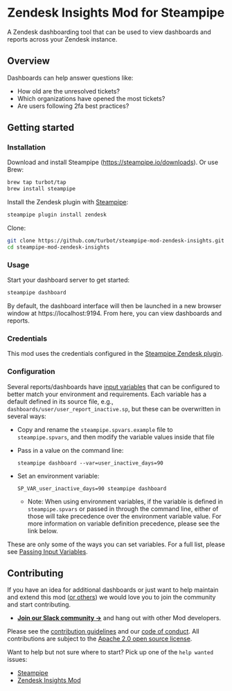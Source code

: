 # Zendesk Insights Mod for Steampipe

A Zendesk dashboarding tool that can be used to view dashboards and reports across your Zendesk instance.

## Overview

Dashboards can help answer questions like:

- How old are the unresolved tickets?
- Which organizations have opened the most tickets?
- Are users following 2fa best practices?

## Getting started

### Installation

Download and install Steampipe (https://steampipe.io/downloads). Or use Brew:

```sh
brew tap turbot/tap
brew install steampipe
```

Install the Zendesk plugin with [Steampipe](https://steampipe.io):

```sh
steampipe plugin install zendesk
```

Clone:

```sh
git clone https://github.com/turbot/steampipe-mod-zendesk-insights.git
cd steampipe-mod-zendesk-insights
```

### Usage

Start your dashboard server to get started:

```sh
steampipe dashboard
```

By default, the dashboard interface will then be launched in a new browser window at https://localhost:9194. From here, you can view dashboards and reports.

### Credentials

This mod uses the credentials configured in the [Steampipe Zendesk plugin](https://hub.steampipe.io/plugins/turbot/zendesk).

### Configuration

Several reports/dashboards have [input variables](https://steampipe.io/docs/using-steampipe/mod-variables) that can be configured to better match your environment and requirements. Each variable has a default defined in its source file, e.g., `dashboards/user/user_report_inactive.sp`, but these can be overwritten in several ways:

- Copy and rename the `steampipe.spvars.example` file to `steampipe.spvars`, and then modify the variable values inside that file
- Pass in a value on the command line:

  ```shell
  steampipe dashboard --var=user_inactive_days=90
  ```

- Set an environment variable:

  ```shell
  SP_VAR_user_inactive_days=90 steampipe dashboard
  ```

  - Note: When using environment variables, if the variable is defined in `steampipe.spvars` or passed in through the command line, either of those will take precedence over the environment variable value. For more information on variable definition precedence, please see the link below.

These are only some of the ways you can set variables. For a full list, please see [Passing Input Variables](https://steampipe.io/docs/using-steampipe/mod-variables#passing-input-variables).

## Contributing

If you have an idea for additional dashboards or just want to help maintain and extend this mod ([or others](https://github.com/topics/steampipe-mod)) we would love you to join the community and start contributing.

- **[Join our Slack community →](https://steampipe.io/community/join)** and hang out with other Mod developers.

Please see the [contribution guidelines](https://github.com/turbot/steampipe/blob/main/CONTRIBUTING.md) and our [code of conduct](https://github.com/turbot/steampipe/blob/main/CODE_OF_CONDUCT.md). All contributions are subject to the [Apache 2.0 open source license](https://github.com/turbot/steampipe-mod-aws-insights/blob/main/LICENSE).

Want to help but not sure where to start? Pick up one of the `help wanted` issues:

- [Steampipe](https://github.com/turbot/steampipe/labels/help%20wanted)
- [Zendesk Insights Mod](https://github.com/turbot/steampipe-mod-zendesk-insights/labels/help%20wanted)
